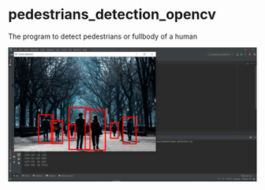 # pedestrians_detection_opencv
The program to detect pedestrians or fullbody of a human

![alt text](https://github.com/HameedSyed02/pedestrians_detection_opencv/blob/main/ss.png?raw=true)
